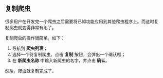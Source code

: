 ## 复制爬虫

很多用户在开发完一个爬虫之后需要将已知功能应用到其他爬虫程序上。而这时复制爬虫就变得非常有用了。

复制爬虫的操作很简单，如下：

1. 导航到 **爬虫列表**；
2. 选择一个待复制爬虫，点击 **复制** 按钮，会弹出一个确认框；
3. 在 **新爬虫名称** 中输入新爬虫的名字，并点击 **确认**。

然后，爬虫就复制完成了。